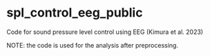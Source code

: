 # spl_control_eeg_public

Code for sound pressure level control using EEG (Kimura et al. 2023)

NOTE: the code is used for the analysis after preprocessing.

